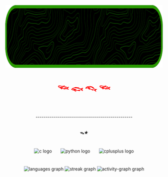 <div align="center">
  <img height="200" src="bann3er.png" />
</div>

###

<h1 align="center" style="color: #ff0000;">𓆝 𓆟 𓆞 𓆝</h1>

###

<br clear="both">

<h6 align="center">------------------------------------------------</h6>

###

<h5 align="center">ᯓ★</h5>

###

<br clear="both">

<div align="center">
  <img src="https://cdn.jsdelivr.net/gh/devicons/devicon/icons/c/c-original.svg" height="60" alt="c logo" />
  <img width="20" />
  <img src="https://cdn.jsdelivr.net/gh/devicons/devicon/icons/python/python-original.svg" height="60" alt="python logo" />
  <img width="20" />
  <img src="https://cdn.jsdelivr.net/gh/devicons/devicon/icons/cplusplus/cplusplus-original.svg" height="60" alt="cplusplus logo" />
</div>

###

<br clear="both">

<div align="center">
  <img src="https://github-readme-stats.vercel.app/api/top-langs?username=sirius-sync&locale=en&hide_title=false&layout=compact&card_width=320&langs_count=5&theme=merko&hide_border=false&order=2" height="150" alt="languages graph" />
  <img src="https://streak-stats.demolab.com?user=sirius-sync&locale=en&mode=daily&theme=merko&hide_border=false&border_radius=5&order=3" height="150" alt="streak graph" />
  <img src="https://github-readme-activity-graph.vercel.app/graph?username=sirius-sync&radius=16&theme=chartreuse-dark&area=true&order=5&custom_title=contribui%C3%A7%C3%A3o" height="300" alt="activity-graph graph" />
</div>

###
